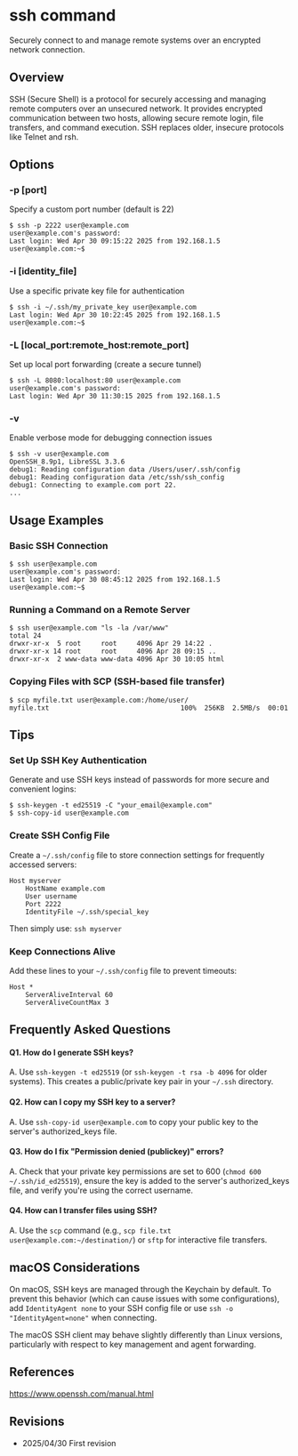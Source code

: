 # ssh command

Securely connect to and manage remote systems over an encrypted network connection.

## Overview

SSH (Secure Shell) is a protocol for securely accessing and managing remote computers over an unsecured network. It provides encrypted communication between two hosts, allowing secure remote login, file transfers, and command execution. SSH replaces older, insecure protocols like Telnet and rsh.

## Options

### **-p [port]**

Specify a custom port number (default is 22)

```console
$ ssh -p 2222 user@example.com
user@example.com's password: 
Last login: Wed Apr 30 09:15:22 2025 from 192.168.1.5
user@example.com:~$ 
```

### **-i [identity_file]**

Use a specific private key file for authentication

```console
$ ssh -i ~/.ssh/my_private_key user@example.com
Last login: Wed Apr 30 10:22:45 2025 from 192.168.1.5
user@example.com:~$ 
```

### **-L [local_port:remote_host:remote_port]**

Set up local port forwarding (create a secure tunnel)

```console
$ ssh -L 8080:localhost:80 user@example.com
user@example.com's password: 
Last login: Wed Apr 30 11:30:15 2025 from 192.168.1.5
```

### **-v**

Enable verbose mode for debugging connection issues

```console
$ ssh -v user@example.com
OpenSSH_8.9p1, LibreSSL 3.3.6
debug1: Reading configuration data /Users/user/.ssh/config
debug1: Reading configuration data /etc/ssh/ssh_config
debug1: Connecting to example.com port 22.
...
```

## Usage Examples

### Basic SSH Connection

```console
$ ssh user@example.com
user@example.com's password: 
Last login: Wed Apr 30 08:45:12 2025 from 192.168.1.5
user@example.com:~$ 
```

### Running a Command on a Remote Server

```console
$ ssh user@example.com "ls -la /var/www"
total 24
drwxr-xr-x  5 root     root     4096 Apr 29 14:22 .
drwxr-xr-x 14 root     root     4096 Apr 28 09:15 ..
drwxr-xr-x  2 www-data www-data 4096 Apr 30 10:05 html
```

### Copying Files with SCP (SSH-based file transfer)

```console
$ scp myfile.txt user@example.com:/home/user/
myfile.txt                                 100%  256KB  2.5MB/s  00:01
```

## Tips

### Set Up SSH Key Authentication

Generate and use SSH keys instead of passwords for more secure and convenient logins:

```console
$ ssh-keygen -t ed25519 -C "your_email@example.com"
$ ssh-copy-id user@example.com
```

### Create SSH Config File

Create a `~/.ssh/config` file to store connection settings for frequently accessed servers:

```
Host myserver
    HostName example.com
    User username
    Port 2222
    IdentityFile ~/.ssh/special_key
```

Then simply use: `ssh myserver`

### Keep Connections Alive

Add these lines to your `~/.ssh/config` file to prevent timeouts:

```
Host *
    ServerAliveInterval 60
    ServerAliveCountMax 3
```

## Frequently Asked Questions

#### Q1. How do I generate SSH keys?
A. Use `ssh-keygen -t ed25519` (or `ssh-keygen -t rsa -b 4096` for older systems). This creates a public/private key pair in your `~/.ssh` directory.

#### Q2. How can I copy my SSH key to a server?
A. Use `ssh-copy-id user@example.com` to copy your public key to the server's authorized_keys file.

#### Q3. How do I fix "Permission denied (publickey)" errors?
A. Check that your private key permissions are set to 600 (`chmod 600 ~/.ssh/id_ed25519`), ensure the key is added to the server's authorized_keys file, and verify you're using the correct username.

#### Q4. How can I transfer files using SSH?
A. Use the `scp` command (e.g., `scp file.txt user@example.com:~/destination/`) or `sftp` for interactive file transfers.

## macOS Considerations

On macOS, SSH keys are managed through the Keychain by default. To prevent this behavior (which can cause issues with some configurations), add `IdentityAgent none` to your SSH config file or use `ssh -o "IdentityAgent=none"` when connecting.

The macOS SSH client may behave slightly differently than Linux versions, particularly with respect to key management and agent forwarding.

## References

https://www.openssh.com/manual.html

## Revisions

- 2025/04/30 First revision